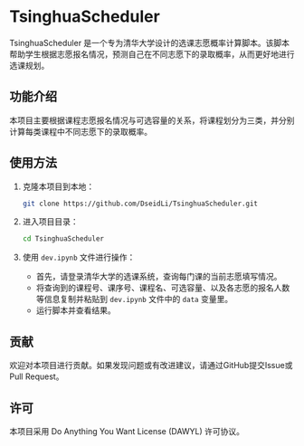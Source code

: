 # TsinghuaScheduler

TsinghuaScheduler 是一个专为清华大学设计的选课志愿概率计算脚本。该脚本帮助学生根据志愿报名情况，预测自己在不同志愿下的录取概率，从而更好地进行选课规划。

## 功能介绍

本项目主要根据课程志愿报名情况与可选容量的关系，将课程划分为三类，并分别计算每类课程中不同志愿下的录取概率。

## 使用方法

1. 克隆本项目到本地：
    ```bash
    git clone https://github.com/DseidLi/TsinghuaScheduler.git
    ```

2. 进入项目目录：
    ```bash
    cd TsinghuaScheduler
    ```

3. 使用 `dev.ipynb` 文件进行操作：
   - 首先，请登录清华大学的选课系统，查询每门课的当前志愿填写情况。
   - 将查询到的课程号、课序号、课程名、可选容量、以及各志愿的报名人数等信息复制并粘贴到 `dev.ipynb` 文件中的 `data` 变量里。
   - 运行脚本并查看结果。

## 贡献

欢迎对本项目进行贡献。如果发现问题或有改进建议，请通过GitHub提交Issue或Pull Request。

## 许可

本项目采用 Do Anything You Want License (DAWYL) 许可协议。